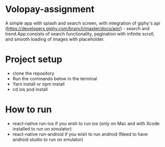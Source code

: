# Volopay-assignment

A simple app with splash and search screen, with integration of giphy's api (https://developers.giphy.com/branch/master/docs/api/) - search and trend.App consists of search functionality, pagination with infinite scroll, and smooth loading of images with placeholder.

# Project setup

* clone the repository
* Run the commands below in the terminal
* Yarn install or npm install
* cd ios pod install

# How to run
* react-native run-ios if you wish to run ios (only on Mac and with Xcode installed to run on simulator)
* react-native run-android if you wish to run android (Need to have android studio to run on emulator)




